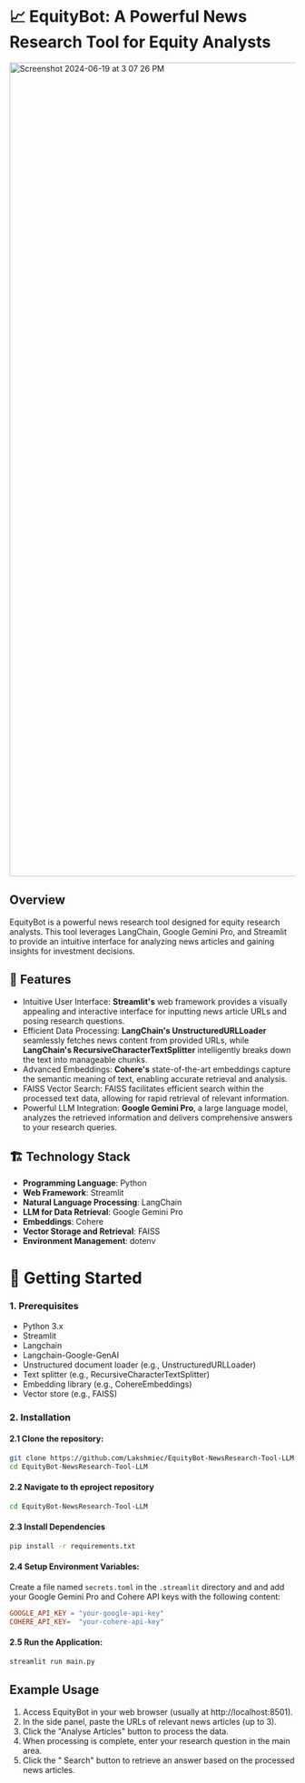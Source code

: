 # **📈 EquityBot: A Powerful News Research Tool for Equity Analysts**

<img width="1432" alt="Screenshot 2024-06-19 at 3 07 26 PM" src="https://github.com/Lakshmiec/EquityBot-NewsResearch-Tool-LLM/assets/34806462/6e41c081-436d-4197-81ac-5cd4e5d1a397">


## Overview

EquityBot is a powerful news research tool designed for equity research analysts. This tool leverages LangChain, Google Gemini Pro, and Streamlit to provide an intuitive interface for analyzing news articles and gaining insights for investment decisions. 


## 🎯 Features

- Intuitive User Interface: **Streamlit's** web framework provides a visually appealing and interactive interface for inputting news article URLs and posing research questions.
- Efficient Data Processing: **LangChain's UnstructuredURLLoader** seamlessly fetches news content from provided URLs, while **LangChain's RecursiveCharacterTextSplitter** intelligently breaks down the text into manageable chunks.
- Advanced Embeddings: **Cohere's** state-of-the-art embeddings capture the semantic meaning of text, enabling accurate retrieval and analysis.
- FAISS Vector Search: FAISS facilitates efficient search within the processed text data, allowing for rapid retrieval of relevant information.
- Powerful LLM Integration: **Google Gemini Pro**, a large language model, analyzes the retrieved information and delivers comprehensive answers to your research queries.


## 🏗️ Technology Stack

- **Programming Language**: Python
- **Web Framework**: Streamlit
- **Natural Language Processing**: LangChain
- **LLM for Data Retrieval**: Google Gemini Pro
- **Embeddings**: Cohere
- **Vector Storage and Retrieval**: FAISS
- **Environment Management**: dotenv

# 🚀 Getting Started

### 1. Prerequisites

- Python 3.x
- Streamlit
- Langchain
- Langchain-Google-GenAI
- Unstructured document loader (e.g., UnstructuredURLLoader)
- Text splitter (e.g., RecursiveCharacterTextSplitter)
- Embedding library (e.g., CohereEmbeddings)
- Vector store (e.g., FAISS)

### 2. Installation

#### 2.1 Clone the repository:

```bash
git clone https://github.com/Lakshmiec/EquityBot-NewsResearch-Tool-LLM.git
cd EquityBot-NewsResearch-Tool-LLM
```
#### 2.2 Navigate to th eproject repository

```bash
cd EquityBot-NewsResearch-Tool-LLM
```

#### 2.3 Install Dependencies

```bash
pip install -r requirements.txt
```

#### 2.4 Setup Environment Variables:

Create a file named `secrets.toml` in the `.streamlit` directory and and add your Google Gemini Pro and Cohere API keys with the following content:

```toml
GOOGLE_API_KEY = "your-google-api-key"
COHERE_API_KEY=  "your-cohere-api-key"
```
#### 2.5 Run the Application:

```bash
streamlit run main.py
```


## Example Usage

1. Access EquityBot in your web browser (usually at http://localhost:8501).
2. In the side panel, paste the URLs of relevant news articles (up to 3).
3. Click the "Analyse Articles" button to process the data.
4. When processing is complete, enter your research question in the main area.
5. Click the " Search" button to retrieve an answer based on the processed news articles.

